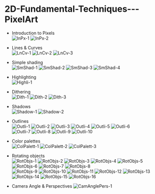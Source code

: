 <!-- PIXELART PROJECT TITLE -->
# 2D-Fundamental-Techniques---PixelArt

<!-- PIXELART PROJECT SPRITES -->
- Introduction to Pixels <br>
![InPx-1](./Introduction%20to%20pixels/Renders/Image/Pokemon%20Sprite.png)
![InPx-2](./Introduction%20to%20pixels/Renders/Image/Fluttershy%20Sprite.png)

- Lines & Curves <br>
![LnCv-1](./Lines%20%26%20Curves/Renders/Image/Cylinder%20Sprite%20(combining%20circles).png)
![LnCv-2](./Lines%20%26%20Curves/Renders/Image/Drawing%20lines%20and%20angles.png)
![LnCv-3](./Lines%20%26%20Curves/Renders/Image/Drawing%20Circles.png)

- Simple shading <br>
![SmShad-1](./Simple%20shading/Renders/Image/Blue%20Circle.png)
![SmShad-2](./Simple%20shading/Renders/Image/Chair.png)
![SmShad-3](./Simple%20shading/Renders/Image/Slime1.png)
![SmShad-4](./Simple%20shading/Renders/Image/Slime2.png)

- Highlighting <br>
![Highli-1](./Highlighting/Renders/Image/Four%20Circles.png)

- Dithering <br>
![Dith-1](./Dithering/Renders/Image/Blue%20Sky.png)
![Dith-2](./Dithering/Renders/Image/Horizon%20-%20Original.png)
![Dith-3](./Dithering/Renders/Image/Horizon%20-%20Dithered.png)

- Shadows <br>
![Shadow-1](./Shadows//Renders/Image/Bedroom.png)
![Shadow-2](./Shadows//Renders/Image/Treasure%20Chests.png)

- Outlines <br>
![Outli-1](./Outlines/Renders/Image/Sword1.png)
![Outli-2](./Outlines/Renders/Image/Sword2.png)
![Outli-3](./Outlines/Renders/Image/Sword3.png)
![Outli-4](./Outlines/Renders/Image/Sword4.png)
![Outli-5](./Outlines/Renders/Image/Sword5.png)
![Outli-6](./Outlines/Renders/Image/Sword6.png)<br>
![Outli-7](./Outlines/Renders/Image/Pickage1.png)
![Outli-8](./Outlines/Renders/Image/Pickage2.png)
![Outli-9](./Outlines/Renders/Image/Pickage3.png)
![Outli-10](./Outlines/Renders/Image/Pickage4.png)

- Color palettes <br>
![ColPalett-1](./Color%20palettes/Renders/Image/TV-Guy.png)
![ColPalett-2](./Color%20palettes/Renders/Image/TV-Guy%20-%20Bad.png)
![ColPalett-3](./Color%20palettes/Renders/Image/Color%20palette.png)

- Rotating objects <br>
![RotObjs-1](./Rotating%20objects/Renders/Animation/Coin/Coin.png)
![RotObjs-2](./Rotating%20objects/Renders/Animation/Coin/Coin2.png)
![RotObjs-3](./Rotating%20objects/Renders/Animation/Coin/Coin3.png)
![RotObjs-4](./Rotating%20objects/Renders/Animation/Coin/Coin4.png)
![RotObjs-5](./Rotating%20objects/Renders/Animation/Coin/Coin5.png)
![RotObjs-6](./Rotating%20objects/Renders/Animation/Coin/Coin6.png)
![RotObjs-7](./Rotating%20objects/Renders/Animation/Coin/Coin7.png)
![RotObjs-8](./Rotating%20objects/Renders/Animation/Coin/Coin8.png)<br>
![RotObjs-9](./Rotating%20objects/Renders/Animation/Heart/Heart1.png)
![RotObjs-10](./Rotating%20objects/Renders/Animation/Heart/Heart2.png)
![RotObjs-11](./Rotating%20objects/Renders/Animation/Heart/Heart3.png)
![RotObjs-12](./Rotating%20objects/Renders/Animation/Heart/Heart4.png)
![RotObjs-13](./Rotating%20objects/Renders/Animation/Heart/Heart5.png)
![RotObjs-14](./Rotating%20objects/Renders/Animation/Heart/Heart6.png)
![RotObjs-15](./Rotating%20objects/Renders/Animation/Heart/Heart7.png)
![RotObjs-16](./Rotating%20objects/Renders/Animation/Heart/Heart8.png)

- Camera Angle & Perspectives
![CamAnglePers-1](./Camera%20Angle%20%26%20Perspectives/Renders/Image/Robot.png)